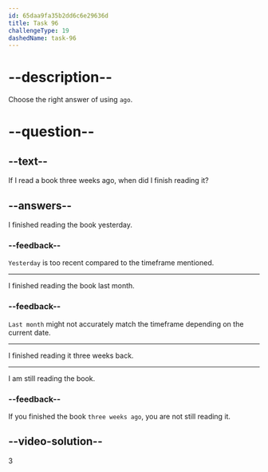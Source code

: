 ```yaml
---
id: 65daa9fa35b2dd6c6e29636d
title: Task 96
challengeType: 19
dashedName: task-96
---
```


# --description--

Choose the right answer of using `ago`.

# --question--

## --text--

If I read a book three weeks ago, when did I finish reading it?

## --answers--

I finished reading the book yesterday.

### --feedback--

`Yesterday` is too recent compared to the timeframe mentioned.

---

I finished reading the book last month.

### --feedback--

`Last month` might not accurately match the timeframe depending on the current date.

---

I finished reading it three weeks back.

---

I am still reading the book.

### --feedback--

If you finished the book `three weeks ago`, you are not still reading it.

## --video-solution--

3
